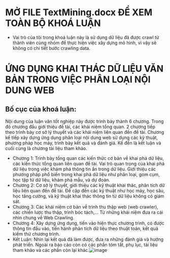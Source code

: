 # MỞ FILE TextMining.docx ĐỂ XEM TOÀN BỘ KHOÁ LUẬN
* Vai trò của tôi trong khoá luận này là sử dụng dữ liệu đã được crawl từ thành viên cùng nhóm để thực hiện việc xây dựng mô hình, vì vậy sẽ không có chi tiết bước crawling data.
# ỨNG DỤNG KHAI THÁC DỮ LIỆU VĂN BẢN TRONG VIỆC PHÂN LOẠI NỘI DUNG WEB
## Bố cục của khoá luận:
Nội dung của luận văn tốt nghiệp này được trình bày thành 6 chương.  Trong đó chương đầu giới thiệu đề tài, các khái niệm tổng quan. 2 chương tiếp theo trình bày cơ sở lý thuyết và các khái niệm liên quan đến đề tài. Chương kế tiếp xây dựng ứng dụng phân loại nội dung web sử dụng các kỹ thuật, phương pháp học máy, trình bày kết quả và đánh giá. Kế đến là kết luận và cuối cùng là chương tài liệu tham khảo. 
- Chương 1: Trình bày tổng quan các kiến thức cơ bản về khai phá dữ liệu, các kiến thức tổng quan liên quan đề tài. Vai trò quan trọng của khai phá dữ liệu trong việc khám phá thông tin ẩn trong dữ liệu. Giới thiệu các phương pháp phổ biến trong khai phá dữ liệu như phân loại, gom cụm, học tập từ dữ liệu, khám phá mẫu, và dự đoán.
- Chương 2: Cơ sở lý thuyết, giới thiệu các kỹ thuật khai thác, phân tích dữ liệu liên quan đến đề tài. Đề cập đến các kỹ thuật như học máy, học sâu, học tăng cường, và kỹ thuật khai thác thông tin từ dữ liệu không có giám sát.
- Chương 3: Các khái niệm cơ bản về trình thu thập web (web crawler), các chiến lược thu thập, trình bóc tách,… Từ những khái niệm đưa ra cái nhìn chung về Web Crawling.
- Chương 4: Xây dựng ứng dụng, tiến vào hiện thực chương trình, có được thông tin đầu vào, tiến hành phân tích dữ liệu theo thuật toán, kết quả kiểm thử chương trình.
- Kết Luận: Nhìn lại kết quả đã làm được, đưa ra những đánh giá và hướng phát triển. 
Ngoài ra báo cáo còn có các phần tóm tắt, phụ lục, tài liệu tham khảo và các phần còn lại khác.![image](https://github.com/user-attachments/assets/626bbadd-731e-4da9-965c-df6e9f589294)
